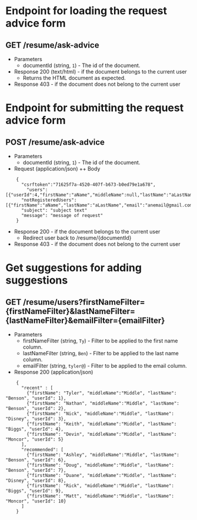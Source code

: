 # Endpoint for loading the request advice form
## GET /resume/ask-advice
+ Parameters
  + documentId (string, `1`) - The id of the document.
+ Response 200 (text/html) - if the document belongs to the current user
  + Returns the HTML document as expected.
+ Response 403 - if the document does not belong to the current user

# Endpoint for submitting the request advice form
## POST /resume/ask-advice
+ Parameters
  + documentId (string, `1`) - The id of the document.
+ Request (application/json)
  ++ Body

```
    {
      "csrftoken":"71625f7a-4520-407f-b673-b0ed79e1a678",
 	    "users":[{"userId":4,"firstName":"aName","middleName":null,"lastName":"aLastName"}],
      "notRegisteredUsers":[{"firstName":"aName","lastName":"aLastName","email":"anemail@gmail.com"}],
      "subject": "subject text"
      "message": "message of request"
    }
```

+ Response 200 - if the document belongs to the current user
  + Redirect user back to /resume/{documentId}
+ Response 403 - if the document does not belong to the current user


# Get suggestions for adding suggestions
## GET /resume/users?firstNameFilter={firstNameFilter}&lastNameFilter={lastNameFilter}&emailFilter={emailFilter}
+ Parameters
  + firstNameFilter (string, `Ty`) - Filter to be applied to the first name column.
  + lastNameFilter (string, `Ben`) - Filter to be applied to the last name column.
  + emailFilter (string, `tyler@`) - Filter to be applied to the email column.
+ Response 200 (application/json)

```
    {
      "recent" : [
        {"firstName": "Tyler", "middleName":"Middle", "lastName": "Benson", "userId": 1},
        {"firstName": "Nathan", "middleName":"Middle", "lastName": "Benson", "userId": 2},
        {"firstName": "Nick", "middleName":"Middle", "lastName": "Disney", "userId": 3},
        {"firstName": "Keith", "middleName":"Middle", "lastName": "Biggs", "userId": 4},
        {"firstName": "Devin", "middleName":"Middle", "lastName": "Moncor", "userId": 5}
      ],
      "recommended": [
        {"firstName": "Ashley", "middleName":"Middle", "lastName": "Benson", "userId": 6},
        {"firstName": "Doug", "middleName":"Middle", "lastName": "Benson", "userId": 7},
        {"firstName": "Duane", "middleName":"Middle", "lastName": "Disney", "userId": 8},
        {"firstName": "Rick", "middleName":"Middle", "lastName": "Biggs", "userId": 9},
        {"firstName": "Matt", "middleName":"Middle", "lastName": "Moncor", "userId": 10}
      ]
    }
```